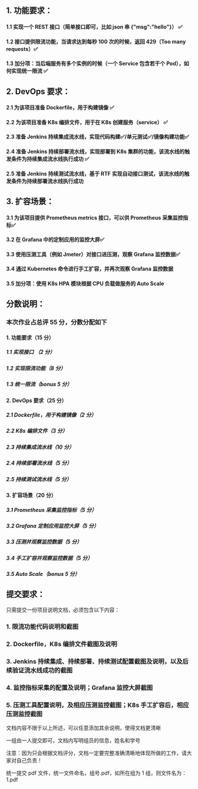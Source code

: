 ## 1. 功能要求：

#### 1.1 实现一个 REST 接口（简单接口即可，比如 json 串 {"msg":"hello"}） ✅

#### 1.2 接口提供限流功能，当请求达到每秒 100 次的时候，返回 429（Too many requests）✅

#### 1.3 加分项：当后端服务有多个实例的时候（一个 Service 包含若干个 Pod），如何实现统一限流 ✅

## 2. DevOps 要求：

#### 2.1 为该项目准备 Dockerfile，用于构建镜像 ✅

#### 2.2 为该项目准备 K8s 编排文件，用于在 K8s 创建服务（service） ✅

#### 2.3 准备 Jenkins 持续集成流水线，实现代码构建✅/单元测试✅/镜像构建功能✅

#### 2.4 准备 Jenkins 持续部署流水线，实现部署到 K8s 集群的功能，该流水线的触发条件为持续集成流水线执行成功 ✅

#### 2.5 准备 Jenkins 持续测试流水线，基于 RTF 实现自动接口测试，该流水线的触发条件为持续部署流水线执行成功

## 3. 扩容场景：

#### 3.1 为该项目提供 Prometheus metrics 接口，可以供 Prometheus 采集监控指标✅

#### 3.2 在 Grafana 中的定制应用的监控大屏✅

#### 3.3 使用压测工具（例如 Jmeter）对接口进压测，观察 Grafana 监控数据✅

#### 3.4 通过 Kubernetes 命令进行手工扩容，并再次观察 Grafana 监控数据

#### 3.5 加分项：使用 K8s HPA 模块根据 CPU 负载做服务的 Auto Scale

## 分数说明：

### 本次作业占总评 55 分，分数分配如下

#### 1. 功能要求（15 分）

##### 1.1 实现接口 （2 分）

##### 1.2 实现限流功能（8 分）

##### 1.3 统一限流（bonus 5 分）

#### 2. DevOps 要求（25 分）

##### 2.1 Dockerfile，用于构建镜像（2 分）

##### 2.2 K8s 编排文件（3 分）

##### 2.3 持续集成流水线（10 分）

##### 2.4 持续部署流水线（5 分）

##### 2.5 持续测试流水线（5 分）

#### 3. 扩容场景（20 分）

##### 3.1 Prometheus 采集监控指标（5 分）

##### 3.2 Grafana 定制应用监控大屏（5 分）

##### 3.3 压测并观察监控数据（5 分）

##### 3.4 手工扩容并观察监控数据（5 分）

##### 3.5 Auto Scale（bonus 5 分）

## 提交要求：

只需提交一份项目说明文档，必须包含以下内容：

### 1. 限流功能代码说明和截图

### 2. Dockerfile，K8s 编排文件截图及说明

### 3. Jenkins 持续集成、持续部署、持续测试配置截图及说明，以及后续验证流水线成功的截图

### 4. 监控指标采集的配置及说明；Grafana 监控大屏截图

### 5. 压测工具配置说明，及相应压测监控截图；K8s 手工扩容后，相应压测监控截图

文档内容不限于以上所述，可以任意添加其余说明，使得文档更清晰

一组由一人提交即可，文档内写明组员的信息，姓名和学号

注意：因为只会根据文档评分，文档一定要完整准确清晰地体现所做的工作，请大家对自己负责！

统一提交 pdf 文件，统一文件命名，组号.pdf，如所在组为 1 组，则文件名为：1.pdf
